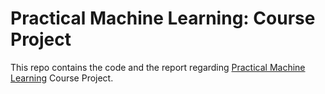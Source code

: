# Practical Machine Learning: Course Project
This repo contains the code and the report regarding [Practical Machine Learning](https://www.coursera.org/learn/practical-machine-learning) Course Project.
